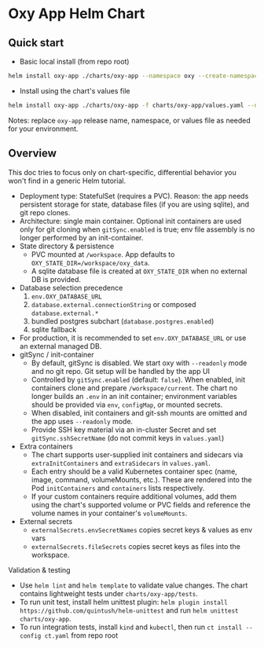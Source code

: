 # Oxy App Helm Chart

## Quick start

- Basic local install (from repo root)

```bash
helm install oxy-app ./charts/oxy-app --namespace oxy --create-namespace
```

- Install using the chart's values file

```bash
helm install oxy-app ./charts/oxy-app -f charts/oxy-app/values.yaml --namespace oxy --create-namespace
```

Notes: replace `oxy-app` release name, namespace, or values file as needed for your environment.

## Overview

This doc tries to focus only on chart-specific, differential behavior you won't find in a generic Helm tutorial.

- Deployment type: StatefulSet (requires a PVC). Reason: the app needs persistent storage for state, database files (if you are using sqlite), and git repo clones.
- Architecture: single main container. Optional init containers are used only for git cloning when `gitSync.enabled` is true; env file assembly is no longer performed by an init-container.
- State directory & persistence
  - PVC mounted at `/workspace`. App defaults to `OXY_STATE_DIR=/workspace/oxy_data`.
  - A sqlite database file is created at `OXY_STATE_DIR` when no external DB is provided.
- Database selection precedence
  1. `env.OXY_DATABASE_URL`
  2. `database.external.connectionString` or composed `database.external.*`
  3. bundled postgres subchart (`database.postgres.enabled`)
  4. sqlite fallback
- For production, it is recommended to set `env.OXY_DATABASE_URL` or use an external managed DB.
- gitSync / init-container
  - By default, gitSync is disabled. We start oxy with `--readonly` mode and no git repo. Git setup will be handled by the app UI
  - Controlled by `gitSync.enabled` (default: `false`). When enabled, init containers clone and prepare `/workspace/current`. The chart no longer builds an `.env` in an init container; environment variables should be provided via `env`, `configMap`, or mounted secrets.
  - When disabled, init containers and git-ssh mounts are omitted and the app uses `--readonly` mode.
  - Provide SSH key material via an in-cluster Secret and set `gitSync.sshSecretName` (do not commit keys in `values.yaml`)
- Extra containers
  - The chart supports user-supplied init containers and sidecars via `extraInitContainers` and `extraSidecars` in `values.yaml`.
  - Each entry should be a valid Kubernetes container spec (name, image, command, volumeMounts, etc.). These are rendered into the Pod `initContainers` and `containers` lists respectively.
  - If your custom containers require additional volumes, add them using the chart's supported volume or PVC fields and reference the volume names in your container's `volumeMounts`.
- External secrets
  - `externalSecrets.envSecretNames` copies secret keys & values as env vars
  - `externalSecrets.fileSecrets` copies secret keys as files into the workspace.

Validation & testing

- Use `helm lint` and `helm template` to validate value changes. The chart contains lightweight tests under `charts/oxy-app/tests`.
- To run unit test, install helm unittest plugin: `helm plugin install https://github.com/quintush/helm-unittest` and run `helm unittest charts/oxy-app`.
- To run integration tests, install `kind` and `kubectl`, then run `ct install --config ct.yaml` from repo root
